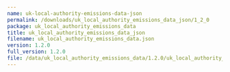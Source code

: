 ```yaml
---
name: uk-local-authority-emissions-data-json
permalink: /downloads/uk_local_authority_emissions_data_json/1_2_0
package: uk_local_authority_emissions_data
title: uk_local_authority_emissions_data_json
filename: uk_local_authority_emissions_data.json
version: 1.2.0
full_version: 1.2.0
file: /data/uk_local_authority_emissions_data/1.2.0/uk_local_authority_emissions_data.json
---
```

